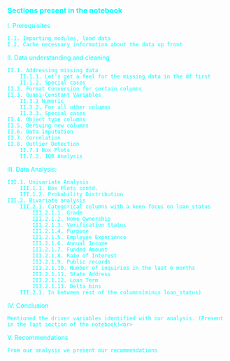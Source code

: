 ### <font color='cyan'> Sections present in the notebook <font>
I. Prerequisites 
    
    I.1. Importing modules, load data
    I.2. Cache necessary information about the data up front

II. Data understanding and cleaning

    II.1. Addressing missing data
        II.1.1. Let's get a feel for the missing data in the df first
        II.1.2. Special cases
    II.2. Format Conversion for certain columns
    II.3. Quasi-Constant Variables
        II.3.1 Numeric
        II.3.2. For all other columns
        II.3.3. Special cases
    II.4. Object type columns
    II.5. Deriving new columns 
    II.6. Data imputation
    II.7. Correlation
    II.8. Outlier Detection
        II.7.1 Box Plots
        II.7.2. IQR Analysis
    
III. Data Analysis:

    III.1. Univariate Analysis
        III.1.1. Box Plots contd.
        III.1.2. Probability Distribution 
    III.2. Bivariate analysis
        III.2.1. Categorical columns with a keen focus on loan_status
            III.2.1.1. Grade
            III.2.1.2. Home Ownership
            III.2.1.3. Verification Status
            III.2.1.4. Purpose
            III.2.1.5. Employee Experience
            III.2.1.6. Annual Income
            III.2.1.7. Funded Amount
            III.2.1.8. Rate of Interest
            III.2.1.9. Public records
            III.2.1.10. Number of inquiries in the last 6 months
            III.2.1.11. State Address
            III.2.1.12. Loan Term
            III.2.1.13. Delta_bins
        III.2.1. In between rest of the columns(minus loan_status)
    
IV. Conclusion<br>

	Mentioned the driver variables identified with our analysis. (Present in the last section of the notebook)<br>
V. Recommendations<br>

    From our analysis we present our recommendations
